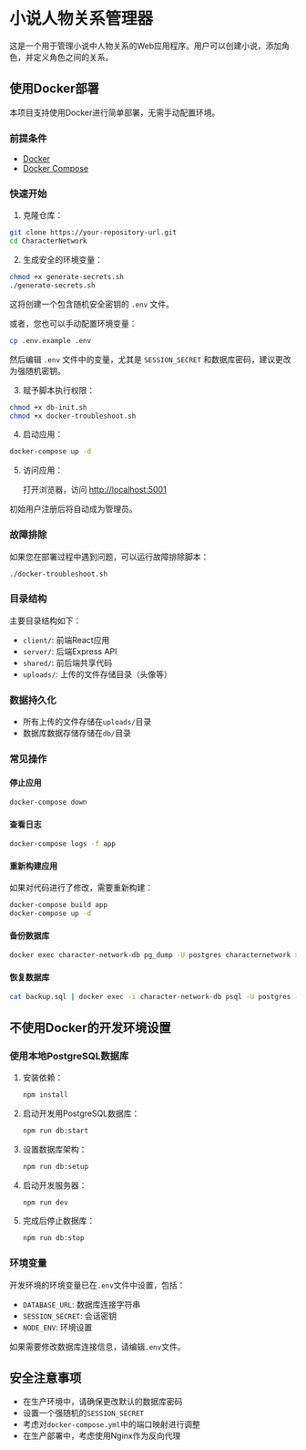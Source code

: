 # 小说人物关系管理器

这是一个用于管理小说中人物关系的Web应用程序。用户可以创建小说，添加角色，并定义角色之间的关系。

## 使用Docker部署

本项目支持使用Docker进行简单部署，无需手动配置环境。

### 前提条件

- [Docker](https://www.docker.com/get-started)
- [Docker Compose](https://docs.docker.com/compose/install/)

### 快速开始

1. 克隆仓库：

```bash
git clone https://your-repository-url.git
cd CharacterNetwork
```

2. 生成安全的环境变量：

```bash
chmod +x generate-secrets.sh
./generate-secrets.sh
```

这将创建一个包含随机安全密钥的 `.env` 文件。

或者，您也可以手动配置环境变量：

```bash
cp .env.example .env
```

然后编辑 `.env` 文件中的变量，尤其是 `SESSION_SECRET` 和数据库密码，建议更改为强随机密钥。

3. 赋予脚本执行权限：

```bash
chmod +x db-init.sh
chmod +x docker-troubleshoot.sh
```

4. 启动应用：

```bash
docker-compose up -d
```

5. 访问应用：

   打开浏览器，访问 [http://localhost:5001](http://localhost:5001)

初始用户注册后将自动成为管理员。

### 故障排除

如果您在部署过程中遇到问题，可以运行故障排除脚本：

```bash
./docker-troubleshoot.sh
```

### 目录结构

主要目录结构如下：

- `client/`: 前端React应用
- `server/`: 后端Express API
- `shared/`: 前后端共享代码
- `uploads/`: 上传的文件存储目录（头像等）

### 数据持久化

- 所有上传的文件存储在`uploads/`目录
- 数据库数据存储存储在`db/`目录

### 常见操作

#### 停止应用

```bash
docker-compose down
```

#### 查看日志

```bash
docker-compose logs -f app
```

#### 重新构建应用

如果对代码进行了修改，需要重新构建：

```bash
docker-compose build app
docker-compose up -d
```

#### 备份数据库

```bash
docker exec character-network-db pg_dump -U postgres characternetwork > backup.sql
```

#### 恢复数据库

```bash
cat backup.sql | docker exec -i character-network-db psql -U postgres -d characternetwork
```

## 不使用Docker的开发环境设置

### 使用本地PostgreSQL数据库

1. 安装依赖：
   ```bash
   npm install
   ```

2. 启动开发用PostgreSQL数据库：
   ```bash
   npm run db:start
   ```

3. 设置数据库架构：
   ```bash
   npm run db:setup
   ```

4. 启动开发服务器：
   ```bash
   npm run dev
   ```

5. 完成后停止数据库：
   ```bash
   npm run db:stop
   ```

### 环境变量

开发环境的环境变量已在`.env`文件中设置，包括：

- `DATABASE_URL`: 数据库连接字符串
- `SESSION_SECRET`: 会话密钥
- `NODE_ENV`: 环境设置

如果需要修改数据库连接信息，请编辑`.env`文件。

## 安全注意事项

- 在生产环境中，请确保更改默认的数据库密码
- 设置一个强随机的`SESSION_SECRET`
- 考虑对`docker-compose.yml`中的端口映射进行调整
- 在生产部署中，考虑使用Nginx作为反向代理